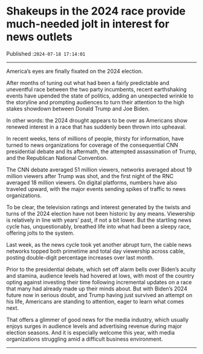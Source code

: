 # Shakeups in the 2024 race provide much-needed jolt in interest for news outlets

Published :`2024-07-18 17:14:01`

---

America’s eyes are finally fixated on the 2024 election.

After months of tuning out what had been a fairly predictable and uneventful race between the two party incumbents, recent earthshaking events have upended the state of politics, adding an unexpected wrinkle to the storyline and prompting audiences to turn their attention to the high stakes showdown between Donald Trump and Joe Biden.

In other words: the 2024 drought appears to be over as Americans show renewed interest in a race that has suddenly been thrown into upheaval.

In recent weeks, tens of millions of people, thirsty for information, have turned to news organizations for coverage of the consequential CNN presidential debate and its aftermath, the attempted assassination of Trump, and the Republican National Convention.

The CNN debate averaged 51 million viewers, networks averaged about 19 million viewers after Trump was shot, and the first night of the RNC averaged 18 million viewers. On digital platforms, numbers have also traveled upward, with the major events sending spikes of traffic to news organizations.

To be clear, the television ratings and interest generated by the twists and turns of the 2024 election have not been historic by any means. Viewership is relatively in line with years’ past, if not a bit lower. But the startling news cycle has, unquestionably, breathed life into what had been a sleepy race, offering jolts to the system.

Last week, as the news cycle took yet another abrupt turn, the cable news networks topped both primetime and total day viewership across cable, posting double-digit percentage increases over last month.

Prior to the presidential debate, which set off alarm bells over Biden’s acuity and stamina, audience levels had hovered at lows, with most of the country opting against investing their time following incremental updates on a race that many had already made up their minds about. But with Biden’s 2024 future now in serious doubt, and Trump having just survived an attempt on his life, Americans are standing to attention, eager to learn what comes next.

That offers a glimmer of good news for the media industry, which usually enjoys surges in audience levels and advertising revenue during major election seasons. And it is especially welcome this year, with media organizations struggling amid a difficult business environment.

---

